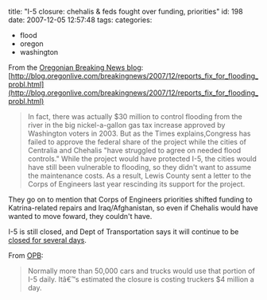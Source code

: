 title: "I-5 closure: chehalis & feds fought over funding, priorities"
id: 198
date: 2007-12-05 12:57:48
tags: 
categories: 
- flood
- oregon
- washington

From the [Oregonian Breaking News blog](http://blog.oregonlive.com/breakingnews/): 
[http://blog.oregonlive.com/breakingnews/2007/12/reports_fix_for_flooding_probl.html](http://blog.oregonlive.com/breakingnews/2007/12/reports_fix_for_flooding_probl.html)

> In fact, there was actually $30 million to control flooding from the river in the big nickel-a-gallon gas tax increase approved by Washington voters in 2003\. But as the Times explains,Congress has failed to approve the federal share of the project while the cities of Centralia and Chehalis "have struggled to agree on needed flood controls." While the project would have protected I-5, the cities would have still been vulnerable to flooding, so they didn't want to assume the maintenance costs. As a result, Lewis County sent a letter to the Corps of Engineers last year rescinding its support for the project.

They go on to mention that Corps of Engineers priorities shifted funding to Katrina-related repairs and Iraq/Afghanistan, so even if Chehalis would have wanted to move foward, they couldn't have. 

I-5 is still closed, and Dept of Transportation says it will continue to be [closed for several days](http://www.wsdot.wa.gov/news/update/Lewis.htm). 

From [OPB](http://news.opb.org/article/i-5-may-partially-re-open-friday/):

> Normally more than 50,000 cars and trucks would use that portion of I-5 daily. Itâ€™s estimated the closure is costing truckers $4 million a day.
